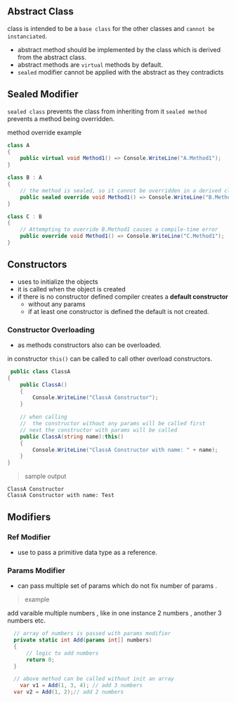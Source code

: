 ## Abstract Class 
class is intended to be a `base class` for the other classes and `cannot be instanciated`. 

- abstract method should be implemented by the class which is derived from the abstract class. 
- abstract methods are `virtual` methods by default.
- `sealed` modifier cannot be applied with the abstract as they contradicts 

## Sealed Modifier
`sealed class` prevents the class from inheriting from it 
`sealed method` prevents a method being overridden. 

method override example 
```c#
class A
{
    public virtual void Method1() => Console.WriteLine("A.Method1");
}

class B : A
{
    // the method is sealed, so it cannot be overridden in a derived class
    public sealed override void Method1() => Console.WriteLine("B.Method1");
}

class C : B
{
    // Attempting to override B.Method1 causes a compile-time error
    public override void Method1() => Console.WriteLine("C.Method1");
}
```

## Constructors 

- uses to initialize the objects 
- it is called when the object is created 
- if there is no constructor defined compiler creates a **default constructor**
  - without any params 
  - if at least one constructor is defined the default is not created. 

### Constructor Overloading 

- as methods constructors also can be overloaded.
  
in constructor  ```this()``` can be called to call other overload constructors.

```c# 
 public class ClassA
{
    public ClassA()
    {
        Console.WriteLine("ClassA Constructor"); 
    }

    // when calling
    //  the constructor without any params will be called first  
    // next the constructor with params will be called
    public ClassA(string name):this()
    {
        Console.WriteLine("ClassA Constructor with name: " + name);
    }
}
```

> sample output 

```
ClassA Constructor
ClassA Constructor with name: Test
```

## Modifiers 

### Ref Modifier 
- use to pass a primitive data type as a reference. 

### Params Modifier 
- can pass multiple set of params which do not fix number of params . 
  
> example 

add varaible multiple numbers , like in one instance 2 numbers , another 3 numbers etc.
```c#
  // array of numbers is passed with params modifier
  private static int Add(params int[] numbers)
  {
      // logic to add numbers
      return 0;  
  }

  // above method can be called without init an array
    var v1 = Add(1, 3, 4); // add 3 numbers
  var v2 = Add(1, 2);// add 2 numbers
```
